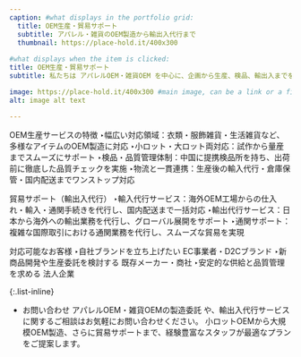 ```yaml
---
caption: #what displays in the portfolio grid:
  title: OEM生産・貿易サポート
  subtitle: アパレル・雑貨のOEM製造から輸出入代行まで
  thumbnail: https://place-hold.it/400x300
  
#what displays when the item is clicked:
title: OEM生産・貿易サポート
subtitle: 私たちは アパレルOEM・雑貨OEM を中心に、企画から生産、検品、輸出入までを一貫してサポートするサービスを提供しています。小ロット対応から大規模生産まで柔軟に対応可能。ブランド立ち上げを目指すEC事業者様から、安定した供給を求める法人企業様まで、幅広いニーズに応える OEM製造・貿易サポート が私たちの強みです。

image: https://place-hold.it/400x300 #main image, can be a link or a file in assets/img/portfolio
alt: image alt text

---
```

OEM生産サービスの特徴
‣幅広い対応領域：衣類・服飾雑貨・生活雑貨など、多様なアイテムのOEM製造に対応
‣小ロット・大ロット両対応：試作から量産までスムーズにサポート
‣検品・品質管理体制：中国に提携検品所を持ち、出荷前に徹底した品質チェックを実施
‣物流と一貫連携：生産後の輸入代行・倉庫保管・国内配送までワンストップ対応

貿易サポート（輸出入代行）
‣輸入代行サービス：海外OEM工場からの仕入れ・輸入・通関手続きを代行し、国内配送まで一括対応
‣輸出代行サービス：日本から海外への輸出業務を代行し、グローバル展開をサポート
‣通関サポート：複雑な国際取引における通関業務を代行し、スムーズな貿易を実現

対応可能なお客様
‣自社ブランドを立ち上げたい EC事業者・D2Cブランド
‣新商品開発や生産委託を検討する 既存メーカー・商社
‣安定的な供給と品質管理を求める 法人企業

{:.list-inline} 
 - お問い合わせ
アパレルOEM・雑貨OEMの製造委託 や、輸出入代行サービス に関するご相談はお気軽にお問い合わせください。
小ロットOEMから大規模OEM製造、さらに貿易サポートまで、経験豊富なスタッフが最適なプランをご提案します。

